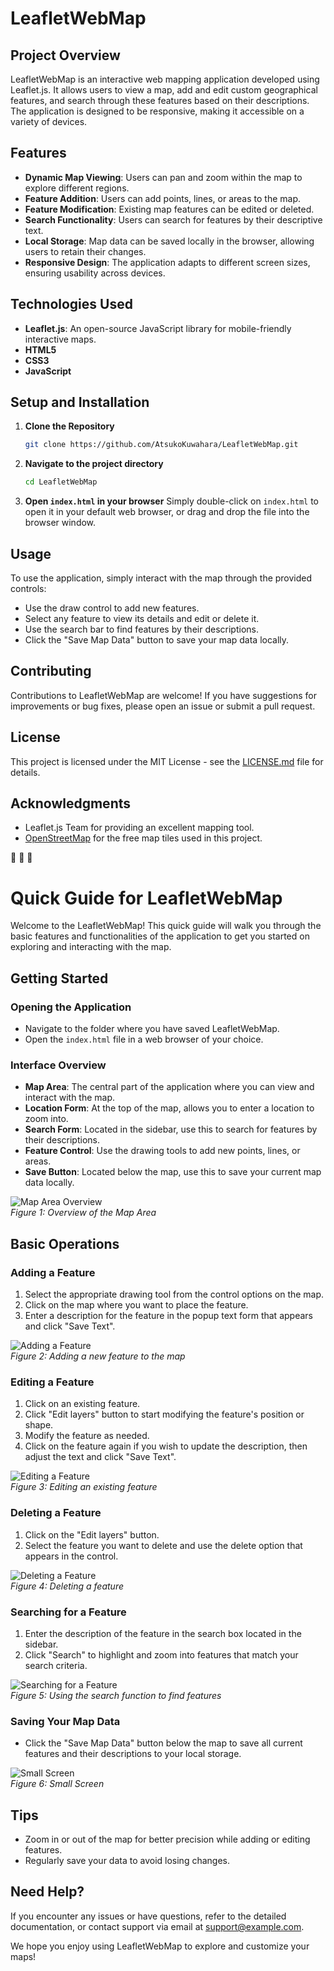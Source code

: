 # LeafletWebMap

## Project Overview
LeafletWebMap is an interactive web mapping application developed using Leaflet.js. It allows users to view a map, add and edit custom geographical features, and search through these features based on their descriptions. The application is designed to be responsive, making it accessible on a variety of devices.

## Features
- **Dynamic Map Viewing**: Users can pan and zoom within the map to explore different regions.
- **Feature Addition**: Users can add points, lines, or areas to the map.
- **Feature Modification**: Existing map features can be edited or deleted.
- **Search Functionality**: Users can search for features by their descriptive text.
- **Local Storage**: Map data can be saved locally in the browser, allowing users to retain their changes.
- **Responsive Design**: The application adapts to different screen sizes, ensuring usability across devices.

## Technologies Used
- **Leaflet.js**: An open-source JavaScript library for mobile-friendly interactive maps.
- **HTML5**
- **CSS3**
- **JavaScript**

## Setup and Installation
1. **Clone the Repository**
   ```bash
   git clone https://github.com/AtsukoKuwahara/LeafletWebMap.git
   ```
2. **Navigate to the project directory**
   ```bash
   cd LeafletWebMap
   ```
3. **Open `index.html` in your browser**
   Simply double-click on `index.html` to open it in your default web browser, or drag and drop the file into the browser window.

## Usage
To use the application, simply interact with the map through the provided controls:
- Use the draw control to add new features.
- Select any feature to view its details and edit or delete it.
- Use the search bar to find features by their descriptions.
- Click the "Save Map Data" button to save your map data locally.

## Contributing
Contributions to LeafletWebMap are welcome! If you have suggestions for improvements or bug fixes, please open an issue or submit a pull request.

## License
This project is licensed under the MIT License - see the [LICENSE.md](LICENSE) file for details.

## Acknowledgments
- Leaflet.js Team for providing an excellent mapping tool.
- [OpenStreetMap](https://www.openstreetmap.org/) for the free map tiles used in this project.

🌱 🌱 🌱
# Quick Guide for LeafletWebMap

Welcome to the LeafletWebMap! This quick guide will walk you through the basic features and functionalities of the application to get you started on exploring and interacting with the map.

## Getting Started

### Opening the Application
- Navigate to the folder where you have saved LeafletWebMap.
- Open the `index.html` file in a web browser of your choice.

### Interface Overview
- **Map Area**: The central part of the application where you can view and interact with the map.
- **Location Form**: At the top of the map, allows you to enter a location to zoom into.
- **Search Form**: Located in the sidebar, use this to search for features by their descriptions.
- **Feature Control**: Use the drawing tools to add new points, lines, or areas.
- **Save Button**: Located below the map, use this to save your current map data locally.

![Map Area Overview](src/assets/mapExampleOverview.jpeg)  
*Figure 1: Overview of the Map Area*

## Basic Operations

### Adding a Feature
1. Select the appropriate drawing tool from the control options on the map.
2. Click on the map where you want to place the feature.
3. Enter a description for the feature in the popup text form that appears and click "Save Text".

![Adding a Feature](src/assets/mapExampleCreate.jpeg)  
*Figure 2: Adding a new feature to the map*

### Editing a Feature
1. Click on an existing feature.
2. Click "Edit layers" button to start modifying the feature's position or shape.
3. Modify the feature as needed.
4. Click on the feature again if you wish to update the description, then adjust the text and click "Save Text".

![Editing a Feature](src/assets/mapExampleEdit.jpeg)  
*Figure 3: Editing an existing feature*

### Deleting a Feature
1. Click on the "Edit layers" button.
2. Select the feature you want to delete and use the delete option that appears in the control.

![Deleting a Feature](src/assets/mapExampleDelete.jpeg)  
*Figure 4: Deleting a feature*

### Searching for a Feature
1. Enter the description of the feature in the search box located in the sidebar.
2. Click "Search" to highlight and zoom into features that match your search criteria.

![Searching for a Feature](src/assets/mapExampleSearch.jpeg)  
*Figure 5: Using the search function to find features*

### Saving Your Map Data
- Click the "Save Map Data" button below the map to save all current features and their descriptions to your local storage.

![Small Screen](src/assets/smallScreen.jpeg)  
*Figure 6: Small Screen*

## Tips
- Zoom in or out of the map for better precision while adding or editing features.
- Regularly save your data to avoid losing changes.

## Need Help?
If you encounter any issues or have questions, refer to the detailed documentation, or contact support via email at support@example.com.

We hope you enjoy using LeafletWebMap to explore and customize your maps!
